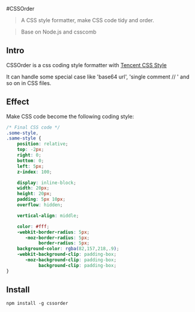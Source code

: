 #CSSOrder

> A CSS style formatter, make CSS code tidy and order.

> Base on Node.js and csscomb

## Intro

CSSOrder is a css coding style formatter with [Tencent CSS Style](http://alloyteam.github.io/CodeGuide/#css)

It can handle some special case like  'base64 url', 'single comment // ' and so on in CSS files.

## Effect

Make CSS code become the following coding style:

```css
/* Final CSS code */
.some-style,
.same-style {
    position: relative;
    top: -2px;
    right: 0;
    bottom: 0;
    left: 5px;
    z-index: 100;

    display: inline-block;
    width: 20px;
    height: 20px;
    padding: 5px 10px;
    overflow: hidden;

    vertical-align: middle;

    color: #fff;
    -webkit-border-radius: 5px;
       -moz-border-radius: 5px;
            border-radius: 5px;
    background-color: rgba(82,157,218,.9);
    -webkit-background-clip: padding-box;
       -moz-background-clip: padding-box;
            background-clip: padding-box;
}

```

## Install

```
npm install -g cssorder
```


